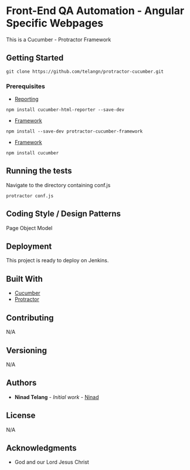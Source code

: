 
# Front-End QA Automation - Angular Specific Webpages

This is a Cucumber - Protractor Framework

## Getting Started

```
git clone https://github.com/telangn/protractor-cucumber.git
```

### Prerequisites

* [Reporting](https://github.com/gkushang/cucumber-html-reporter)
```
npm install cucumber-html-reporter --save-dev
```

* [Framework](https://github.com/protractor-cucumber-framework/protractor-cucumber-framework)
```
npm install --save-dev protractor-cucumber-framework
```

* [Framework](https://github.com/cucumber/cucumber-js)
```
npm install cucumber
```

## Running the tests

Navigate to the directory containing conf.js

```
protractor conf.js
```


## Coding Style / Design Patterns

Page Object Model

## Deployment

This project is ready to deploy on Jenkins. 

## Built With

* [Cucumber](https://cucumber.io/)
* [Protractor](https://www.protractortest.org/#/)

## Contributing

N/A

## Versioning

N/A

## Authors

* **Ninad Telang** - *Initial work* - [Ninad](https://github.com/telangn)


## License

N/A

## Acknowledgments

* God and our Lord Jesus Christ


  

